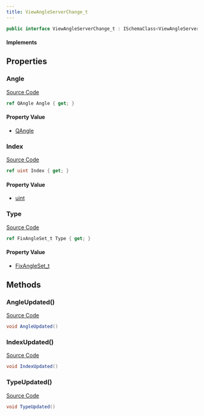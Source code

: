```yaml
---
title: ViewAngleServerChange_t
---
```


```csharp
public interface ViewAngleServerChange_t : ISchemaClass<ViewAngleServerChange_t>, ISchemaField, ISchemaClass, INativeHandle
```

#### Implements

## Properties

### Angle

[Source Code](https://github.com/swiftly-solution/swiftlys2/blob/main/managed/src/SwiftlyS2.Generated/Schemas/Interfaces/ViewAngleServerChange_t.cs#L19)

```csharp
ref QAngle Angle { get; }
```

#### Property Value

- [QAngle](/docs/api/shared/natives/qangle)

### Index

[Source Code](https://github.com/swiftly-solution/swiftlys2/blob/main/managed/src/SwiftlyS2.Generated/Schemas/Interfaces/ViewAngleServerChange_t.cs#L21)

```csharp
ref uint Index { get; }
```

#### Property Value

- [uint](https://learn.microsoft.com/dotnet/api/system.uint32)

### Type

[Source Code](https://github.com/swiftly-solution/swiftlys2/blob/main/managed/src/SwiftlyS2.Generated/Schemas/Interfaces/ViewAngleServerChange_t.cs#L17)

```csharp
ref FixAngleSet_t Type { get; }
```

#### Property Value

- [FixAngleSet_t](/docs/api/shared/schemadefinitions/fixangleset_t)

## Methods

### AngleUpdated()

[Source Code](https://github.com/swiftly-solution/swiftlys2/blob/main/managed/src/SwiftlyS2.Generated/Schemas/Interfaces/ViewAngleServerChange_t.cs#L24)

```csharp
void AngleUpdated()
```

### IndexUpdated()

[Source Code](https://github.com/swiftly-solution/swiftlys2/blob/main/managed/src/SwiftlyS2.Generated/Schemas/Interfaces/ViewAngleServerChange_t.cs#L25)

```csharp
void IndexUpdated()
```

### TypeUpdated()

[Source Code](https://github.com/swiftly-solution/swiftlys2/blob/main/managed/src/SwiftlyS2.Generated/Schemas/Interfaces/ViewAngleServerChange_t.cs#L23)

```csharp
void TypeUpdated()
```

